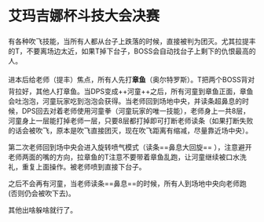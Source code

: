 # 艾玛吉娜杯斗技大会决赛

有各种吹飞技能，当<img class="no-zoom sm-icon" :src="$withBase('/images/jobs/tank.png')" height="20"><img class="no-zoom sm-icon" :src="$withBase('/images/jobs/healer.png')" height="20"><img class="no-zoom sm-icon" :src="$withBase('/images/jobs/dps.png')" height="20">所有人都从台子上跌落的时候，直接被判为团灭。尤其拉提丰的T，不要离场边太近，如果T掉下台子，BOSS会自动找台子上剩下的仇恨最高的人。

进本后给老师（提丰）焦点，所有人先打**章鱼**（奥尔特罗斯）。<img class="no-zoom sm-icon" :src="$withBase('/images/jobs/tank.png')" height="20">T把两个BOSS背对背拉好，其他人打章鱼。当<img class="no-zoom sm-icon" :src="$withBase('/images/jobs/dps.png')" height="20">DPS变成++河童++之后，所有河童到章鱼正面，章鱼会吐泡泡，河童玩家吃到泡泡会获得<Status :id="612" name="湿润" />。当老师回到场地中央，并读条超鼻息的时候，DPS回去对着老师使用河童拳（河童玩家的唯一技能），老师身上一共8层<Status :id="611" name="心情愉悦"  :stack="7" />，河童身上一层<Status :id="612" name="湿润" />能打掉老师一层<Status :id="611" name="心情愉悦"/>，只要8层<Status :id="611" name="心情愉悦"  :stack="7" />都打掉即可打断老师读条（如果打断失败的话会被吹飞，原本是吹飞直接团灭，现在吹飞距离有缩减，尽量靠近场中央）。

第二次老师回到场中央会进入旋转喷气模式（读条==鼻息大回旋== ），注意避开老师两面的嘴的方向，拉章鱼的T注意不要带着章鱼乱跑，让河童继续被口水洗礼，重复上面操作。被老师喷到直接下台子。

之后不会再有河童，当老师读条==鼻息==的时候，所有人到场地中央向老师跑(否则仍会被吹下去)。

其他出啥躲啥就行了。